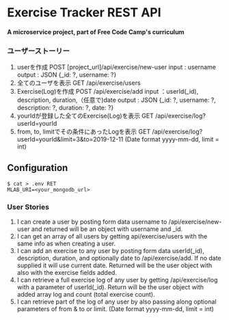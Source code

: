 # Exercise Tracker REST API

#### A microservice project, part of Free Code Camp's curriculum

### ユーザーストーリー
1. userを作成
POST [project_url]/api/exercise/new-user
input : username
output : JSON {_id: ?, username: ?}
2. 全てのユーザを表示
GET /api/exercise/users
3. Exercise(Log)を作成
POST /api/exercise/add
input ：userId(_id), description, duration,（任意で)date
output : JSON {_id: ?, username: ?, description: ?, duration: ?, date: ?}
4. yourIdが登録した全てのExercise(Log)を表示
GET /api/exercise/log?userId=yourId
5. from, to, limitでその条件にあったLogを表示
GET /api/exercise/log?userId=yourId&limit=3&to=2019-12-11
(Date format yyyy-mm-dd, limit = int)

## Configuration
```
$ cat > .env RET
MLAB_URI=<your_mongodb_url>
```

### User Stories

1. I can create a user by posting form data username to /api/exercise/new-user and returned will be an object with username and _id.
2. I can get an array of all users by getting api/exercise/users with the same info as when creating a user.
3. I can add an exercise to any user by posting form data userId(_id), description, duration, and optionally date to /api/exercise/add. If no date supplied it will use current date. Returned will be the user object with also with the exercise fields added.
4. I can retrieve a full exercise log of any user by getting /api/exercise/log with a parameter of userId(_id). Return will be the user object with added array log and count (total exercise count).
5. I can retrieve part of the log of any user by also passing along optional parameters of from & to or limit. (Date format yyyy-mm-dd, limit = int)
